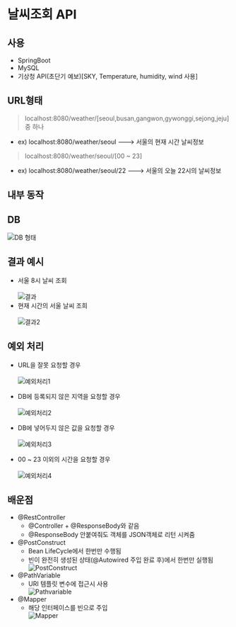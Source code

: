 날씨조회 API
=====================
## 사용 
* SpringBoot  
* MySQL  
* 기상청 API(초단기 예보)[SKY, Temperature, humidity, wind 사용]


## URL형태
> localhost:8080/weather/[seoul,busan,gangwon,gywonggi,sejong,jeju] 중 하나  
 -  ex) localhost:8080/weather/seoul   ---> 서울의 현재 시간 날씨정보 

> localhost:8080/weather/seoul/[00 ~ 23]
 - ex) localhost:8080/weather/seoul/22   ---> 서울의 오늘 22시의 날씨정보
 
 
## 내부 동작



## DB<br/>
![DB 형태](https://user-images.githubusercontent.com/43934497/126314966-7523d8c8-70d8-44a1-a3da-1129db5ee92c.png)
## 결과 예시
* 서울 8시 날씨 조회<br/>  
![결과](https://user-images.githubusercontent.com/43934497/126315014-5b0735b7-b097-4732-8821-6fa300dc3e94.png)
* 현재 시간의 서울 날씨 조희<br/>  
![결과2](https://user-images.githubusercontent.com/43934497/126315035-166e9494-6c71-422f-84af-0db9b0020844.png)

## 예외 처리
 * URL을 잘못 요청할 경우<br/>  
 ![예외처리1](https://user-images.githubusercontent.com/43934497/126315767-e3743ca5-4cb8-4d94-a8f1-d81206390b4b.png)
 
 * DB에 등록되지 않은 지역을 요청할 경우<br/>  
 ![예외처리2](https://user-images.githubusercontent.com/43934497/126315812-e630888b-a8a8-423e-bded-41c68a8f6d50.png)
 
 * DB에 넣어두지 않은 값을 요청할 경우<br/>   
 ![예외처리3](https://user-images.githubusercontent.com/43934497/126315844-b0fa0174-fc05-48c6-a5fb-ffd05a274d34.png)
 
* 00 ~ 23 이외의 시간을 요청할 경우<br/>  
![예외처리4](https://user-images.githubusercontent.com/43934497/126315876-5bcfef11-a38d-49f8-afb1-9f033193a69c.png)

## 배운점
* @RestController  
    + @Controller + @ResponseBody와 같음
    + @ResponseBody 안붙여줘도 객체를 JSON객체로 리턴 시켜줌</br>
* @PostConstruct
    + Bean LifeCycle에서 한번만 수행됨
    + 빈이 완전히 생성된 상태(@Autowired 주입 완료 후)에서 한번만 실행됨</br>
    ![PostConstruct](https://user-images.githubusercontent.com/43934497/126335684-5af432c2-b800-42e2-881f-b16d9435dfee.png)
* @PathVariable
    + URI 템플릿 변수에 접근시 사용</br>
    ![Pathvariable](https://user-images.githubusercontent.com/43934497/126335565-b1b98591-852d-426a-abed-6071b684bbea.png)  
* @Mapper
    + 해당 인터페이스를 빈으로 주입</br>
    ![Mapper](https://user-images.githubusercontent.com/43934497/126335915-df376fb1-d604-4471-86a2-9cdbb94f1589.png)
    
